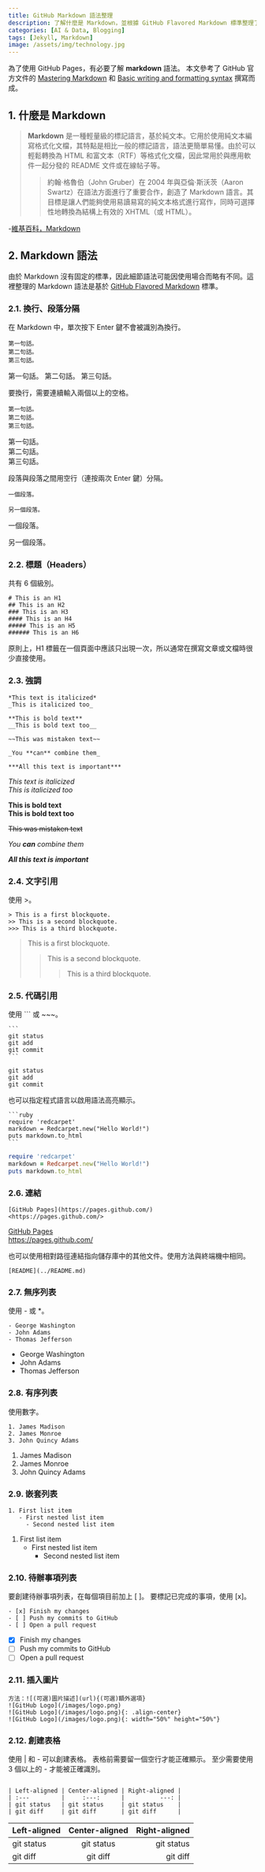```yaml
---
title: GitHub Markdown 語法整理
description: 了解什麼是 Markdown，並根據 GitHub Flavored Markdown 標準整理了主要的 Markdown 語法，以用於 GitHub Pages 部落格託管。
categories: [AI & Data, Blogging]
tags: [Jekyll, Markdown]
image: /assets/img/technology.jpg
---
```

為了使用 GitHub Pages，有必要了解 **markdown** 語法。
本文參考了 GitHub 官方文件的 [Mastering Markdown](https://guides.github.com/features/mastering-markdown/) 和 [Basic writing and formatting syntax](https://docs.github.com/en/github/writing-on-github/basic-writing-and-formatting-syntax) 撰寫而成。

## 1. 什麼是 Markdown
> **Markdown** 是一種輕量級的標記語言，基於純文本。它用於使用純文本編寫格式化文檔，其特點是相比一般的標記語言，語法更簡單易懂。由於可以輕鬆轉換為 HTML 和富文本（RTF）等格式化文檔，因此常用於與應用軟件一起分發的 README 文件或在線帖子等。
>> 約翰·格魯伯（John Gruber）在 2004 年與亞倫·斯沃茨（Aaron Swartz）在語法方面進行了重要合作，創造了 Markdown 語言。其目標是讓人們能夠使用易讀易寫的純文本格式進行寫作，同時可選擇性地轉換為結構上有效的 XHTML（或 HTML）。

-[維基百科，Markdown](https://en.wikipedia.org/wiki/Markdown)

## 2. Markdown 語法
由於 Markdown 沒有固定的標準，因此細節語法可能因使用場合而略有不同。這裡整理的 Markdown 語法是基於 [GitHub Flavored Markdown](https://docs.github.com/en/github/writing-on-github/basic-writing-and-formatting-syntax) 標準。

### 2.1. 換行、段落分隔
在 Markdown 中，單次按下 Enter 鍵不會被識別為換行。
~~~
第一句話。
第二句話。
第三句話。
~~~
第一句話。
第二句話。
第三句話。

要換行，需要連續輸入兩個以上的空格。
~~~
第一句話。  
第二句話。  
第三句話。
~~~
第一句話。  
第二句話。  
第三句話。

段落與段落之間用空行（連按兩次 Enter 鍵）分隔。
~~~
一個段落。

另一個段落。
~~~
一個段落。

另一個段落。

### 2.2. 標題（Headers）
共有 6 個級別。
```
# This is an H1
## This is an H2
### This is an H3
#### This is an H4
##### This is an H5
###### This is an H6
```
原則上，H1 標籤在一個頁面中應該只出現一次，所以通常在撰寫文章或文檔時很少直接使用。

### 2.3. 強調
```
*This text is italicized*
_This is italicized too_

**This is bold text**
__This is bold text too__

~~This was mistaken text~~

_You **can** combine them_

***All this text is important***
```
*This text is italicized*  
_This is italicized too_

**This is bold text**  
__This is bold text too__

~~This was mistaken text~~

_You **can** combine them_

***All this text is important***

### 2.4. 文字引用
使用 \>。
```
> This is a first blockquote.
>> This is a second blockquote.
>>> This is a third blockquote.
```
> This is a first blockquote.
>> This is a second blockquote.
>>> This is a third blockquote.

### 2.5. 代碼引用
使用 \``` 或 \~~~。
~~~
```
git status
git add
git commit
```
~~~
```
git status
git add
git commit
```

也可以指定程式語言以啟用語法高亮顯示。
~~~
```ruby
require 'redcarpet'
markdown = Redcarpet.new("Hello World!")
puts markdown.to_html
```
~~~
```ruby
require 'redcarpet'
markdown = Redcarpet.new("Hello World!")
puts markdown.to_html
```

### 2.6. 連結
```
[GitHub Pages](https://pages.github.com/)
<https://pages.github.com/>
```
[GitHub Pages](https://pages.github.com/)  
<https://pages.github.com/>

也可以使用相對路徑連結指向儲存庫中的其他文件。使用方法與終端機中相同。
```
[README](../README.md)
```

### 2.7. 無序列表
使用 \- 或 \*。
```
- George Washington
- John Adams
- Thomas Jefferson
```
- George Washington
- John Adams
- Thomas Jefferson

### 2.8. 有序列表
使用數字。
```
1. James Madison
2. James Monroe
3. John Quincy Adams
```
1. James Madison
2. James Monroe
3. John Quincy Adams

### 2.9. 嵌套列表
```
1. First list item
   - First nested list item
     - Second nested list item
```
1. First list item
   - First nested list item
     - Second nested list item

### 2.10. 待辦事項列表
要創建待辦事項列表，在每個項目前加上 \[ ]。
要標記已完成的事項，使用 \[x]。
```
- [x] Finish my changes
- [ ] Push my commits to GitHub
- [ ] Open a pull request
```
- [x] Finish my changes
- [ ] Push my commits to GitHub
- [ ] Open a pull request

### 2.11. 插入圖片
```
方法：![(可選)圖片描述](url){(可選)額外選項}
![GitHub Logo](/images/logo.png)
![GitHub Logo](/images/logo.png){: .align-center}
![GitHub Logo](/images/logo.png){: width="50%" height="50%"}
```

### 2.12. 創建表格
使用 | 和 - 可以創建表格。
表格前需要留一個空行才能正確顯示。
至少需要使用 3 個以上的 - 才能被正確識別。
```

| Left-aligned | Center-aligned | Right-aligned |
| :---         |     :---:      |          ---: |
| git status   | git status     | git status    |
| git diff     | git diff       | git diff      |
```

| Left-aligned | Center-aligned | Right-aligned |
| :---         |     :---:      |          ---: |
| git status   | git status     | git status    |
| git diff     | git diff       | git diff      |
